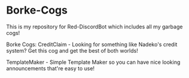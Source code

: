 # Borke-Cogs
This is my repository for Red-DiscordBot which includes all my garbage cogs!

Borke Cogs:
  CreditClaim - Looking for something like Nadeko's credit system? Get this cog and get the best of both worlds!
  
  TemplateMaker - Simple Template Maker so you can have nice looking announcements that're easy to use!
